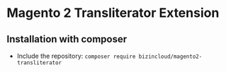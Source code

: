 # Magento 2 Transliterator Extension

## Installation with composer
* Include the repository: `composer require bizincloud/magento2-transliterator`